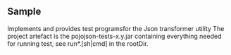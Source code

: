 ## Sample

Implements and provides test programsfor the Json transformer utility
The project artefact is the pojojson-tests-x.y.jar containing everything needed for running test, 
see run*.[sh|cmd] in the rootDir.

